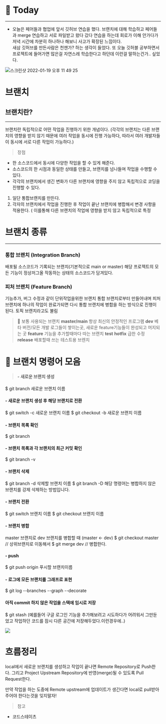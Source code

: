# 💄 Today
----------
- 오늘은 페어들과 협업에 앞서 깃허브 연습을 했다. 브랜치에 대해 학습하고 페어들과  merge 연습하고 서로 파일받고 왔다 갔다 연습을 하는데 회로가 이해 안가다가 저녁 시간에 차분히 하나하나 해보니 사고가 확장된 느낌이다.   
새삼 깃허브를 만든사람은 천잰가? 하는 생각이 들었다. 
또 오늘 깃허블 공부하면서 프로젝트에 들어가면 많은걸 자연스레 학습한다고 하던데 이런걸 말하는건가.. 싶었다. 

![스크린샷 2022-01-19 오후 11 49 25](https://user-images.githubusercontent.com/80194405/150154565-1a362989-337a-4491-bd24-672d9ca4732d.png)


# 브랜치

## 브랜치란?
-----
브랜치란 독립적으로 어떤 작업을 진행하기 위한 개념이다.
(각각의 브랜치는 다른 브랜치의 영향을 받지 않기 때문에 여러 작업을 동시에 진행 가능하다, 따라서 여러 개발자들이 동시에 서로 다른 작업이 가능하다.)

>장점
- 한 소스코드에서 동시에 다양한 작업을 할 수 있게 해준다.
- 소스코드의 한 시점과 동일한 상태를 만들고, 브랜치를 넘나들며 작업을 수행할 수 있다.
- 각각의 브랜치에서 생긴 변화가 다른 브랜치에 영향을 주지 않고 독립적으로 코딩을 진행할 수 있다.


1. 일단 통합브랜치를 만든다. 
2. 각자의 브랜치에서 작업을 진행한 후 작업이 끝난 브랜치에 병합해서 변경 사항을 적용한다.
( 이를통해 다른 브랜치의 작업에 영향을 받지 않고 독립적으로 특정 

# 브랜치 종류
----
### 통합 브랜치 (Integration Branch)
배포될 소스코드가 기록되는 브랜치(기본적으로 main or master)
해당 프로젝트의 모든 기능이 정상저그올 작동하는 상태의 소스코드가 담겨있다.

### 피처 브랜치 (Feature Branch)
기능추가, 버그 수정과 같이 단위작업을위한 브랜치
통합 브랜치로부터 만들어내며 피처 브랜치에 하나의 작업이 완료가되면 다시 통합 브랜치에 병합을 하는 방식으로 진행이 된다. 토픽 브랜치라고도 불림

> 🍯 보통 사용되는 브랜치
**master/main** 항상 최신의 안정적인 프로그램
**dev** 베타 버전/모든 개발 로그들이 쌓이는곳, 새로운 feature기능들이 완성되고 머지되는 곳
**feature** 기능을 추가할때마다 따는 브랜치
**test**
**hotfix** 급한 수정
**release** 배포할때 쓰는 테스트용 브렌치


# 🦋 브랜치 명령어 모음
>#### - 새로운 브랜치 생성
$ git branch 새로운 브랜치 이름
#### - 새로운 브랜치 생성 후 해당 브랜치로 전환
$ git switch -c 새로운 브랜치 이름
$ git checkout -b 새로운 브랜치 이름
#### - 브랜치 목록 확인
$ git branch
#### - 브랜치 목록과 각 브랜치의 최근 커밋 확인
$ git branch -v
#### - 브랜치 삭제
$ git branch -d 삭제할 브랜치 이름
$ git branch -D 해당 명령어는 병합하지 않은 브랜치를 강제 삭제하는 방법입니다.
#### - 브랜치 전환
$ git switch 브랜치 이름
$ git checkout 브랜치 이름

#### - 브랜치 병합
master 브랜치로 dev 브랜치를 병합할 때 (master ← dev)
$ git checkout master // 상위브랜치로 이동해서
$ git merge dev       // 병합한다.

#### - push
$ git push origin 푸시할 브랜치이름
#### - 로그에 모든 브랜치를 그래프로 표현
$ git log --branches --graph --decorate
#### 아직 commit 하지 않은 작업을 스택에 임시로 저장
$ git stash (예를들어 구글 로그인 기능을 추가해보려고 시도하다가 어려워서 그만둔었고 작업하던 코드를 잠시 다른 공간에 저장해두었다.이런경우에..)


![](https://images.velog.io/images/soyoungdl/post/db3896b8-7d3b-4aaa-91b3-6af5b4f1fb63/%E1%84%89%E1%85%B3%E1%84%8F%E1%85%B3%E1%84%85%E1%85%B5%E1%86%AB%E1%84%89%E1%85%A3%E1%86%BA%202022-01-19%20%E1%84%8B%E1%85%A9%E1%84%92%E1%85%AE%202.56.18.png)

# 흐름정리
local에서 새로운 브랜치를 생성하고 작업이 끝나면 Remote Repository로 Push한다. 그리고 Project Upstream Repository에 반영(merge)될 수 있도록 Pull Request한다. 

만약 작업을 하는 도중에 Remote upstream에 업데이트가 생긴다면 local로 pull받아주어야 한다는것을 잊지말자!









>참고
- 코드스테이츠

